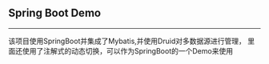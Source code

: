 ## Spring Boot Demo

---

该项目使用SpringBoot并集成了Mybatis,并使用Druid对多数据源进行管理，
里面还使用了注解式的动态切换，可以作为SpringBoot的一个Demo来使用
